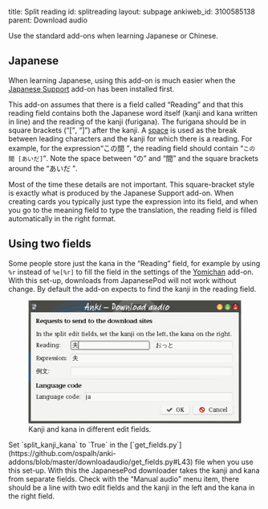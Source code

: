 title: Split reading
id: splitreading
layout: subpage
ankiweb_id: 3100585138
parent: Download audio

Use the standard add-ons when learning Japanese or Chinese.

## Japanese

When learning Japanese, using this add-on is much easier when the
[Japanese Support](https://ankiweb.net/shared/info/3918629684) add-on
has been installed first.

This add-on assumes that there is a field called <q>Reading</q> and
that this reading field contains both the Japanese word itself (kanji
and kana written in line) and the reading of the kanji (furigana).
The furigana should be in square brackets
(<q>[\[](http://www.fileformat.info/info/unicode/char/5b/index.htm)</q>,
<q>[\]](http://www.fileformat.info/info/unicode/char/5d/index.htm)</q>)
after the kanji. A
[space](http://www.fileformat.info/info/unicode/char/20/index.htm) is
used as the break between leading characters and the kanji for which
there is a reading. For example, for the expression<q lang="ja">この間
</q>, the reading field should contain <q lang="ja">`この 間
[あいだ]`</q>.  Note the space between <q lang="ja">の</q> and <q
lang="ja">間</q> and the square brackets around the <q lang="ja">あいだ
</q>.

Most of the time these details are not important. This square-bracket
style is exactly what is produced by the Japanese Support add-on. When
creating cards you typically just type the expression into its field,
and when you go to the meaning field to type the translation, the
reading field is filled automatically in the right format.


## Using two fields

Some people store just the kana in the <q>Reading</q> field, for example by
using `%r` instead of `%e[%r]` to fill the field in the settings of
the [Yomichan](https://ankiweb.net/shared/info/934748696) add-on.
With this set-up, downloads from JapanesePod will not work without
change. By default the add-on expects to find the kanji in the reading
field.

<figure> <img src="images/update_kanji_kana.png" alt="Anki Download
audio dialog window. Text: Requests send to the download
sites. Reading. Edit texts:夫 おっと, Text: Expression. Edit text 夫.">
<figcaption>Kanji and kana in different edit fields.</figcaption>
</figure> Set `split_kanji_kana` to `True` in the
[`get_fields.py`](https://github.com/ospalh/anki-addons/blob/master/downloadaudio/get_fields.py#L43)
file when you use this set-up. With this the JapanesePod downloader
takes the kanji and kana from separate fields. Check with the
<q>Manual audio</q> menu item, there should be a line with two edit
fields and the kanji in the left and the kana in the right field.
